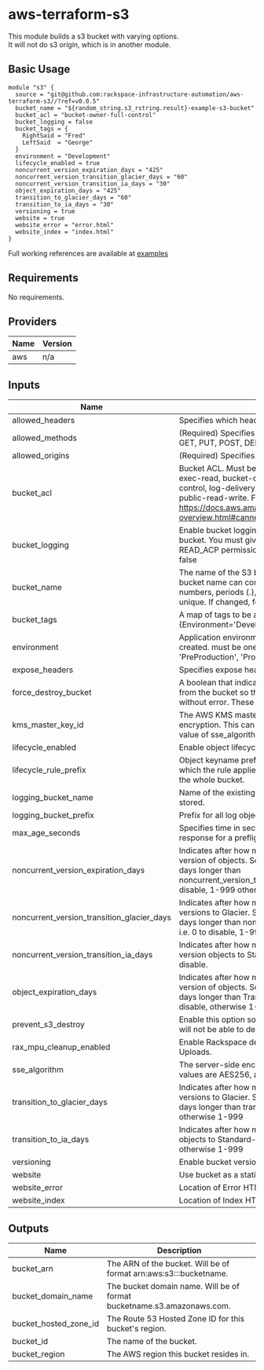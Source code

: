 # aws-terraform-s3

This module builds a s3 bucket with varying options.  
It will not do s3 origin, which is in another module.

## Basic Usage

```
module "s3" {
  source = "git@github.com:rackspace-infrastructure-automation/aws-terraform-s3//?ref=v0.0.5"
  bucket_name = "${random_string.s3_rstring.result}-example-s3-bucket"
  bucket_acl = "bucket-owner-full-control"
  bucket_logging = false
  bucket_tags = {
    RightSaid = "Fred"
    LeftSaid  = "George"
  }
  environment = "Development"
  lifecycle_enabled = true
  noncurrent_version_expiration_days = "425"
  noncurrent_version_transition_glacier_days = "60"
  noncurrent_version_transition_ia_days = "30"
  object_expiration_days = "425"
  transition_to_glacier_days = "60"
  transition_to_ia_days = "30"
  versioning = true
  website = true
  website_error = "error.html"
  website_index = "index.html"
}
```

Full working references are available at [examples](examples)

## Requirements

No requirements.

## Providers

| Name | Version |
|------|---------|
| aws | n/a |

## Inputs

| Name | Description | Type | Default | Required |
|------|-------------|------|---------|:--------:|
| allowed\_headers | Specifies which headers are allowed. | `list` | `[]` | no |
| allowed\_methods | (Required) Specifies which methods are allowed. Can be GET, PUT, POST, DELETE or HEAD. | `list` | `[]` | no |
| allowed\_origins | (Required) Specifies which origins are allowed. | `list` | `[]` | no |
| bucket\_acl | Bucket ACL. Must be either authenticated-read, aws-exec-read, bucket-owner-read, bucket-owner-full-control, log-delivery-write, private, public-read or public-read-write. For more details https://docs.aws.amazon.com/AmazonS3/latest/dev/acl-overview.html#canned-acl | `string` | `"bucket-owner-full-control"` | no |
| bucket\_logging | Enable bucket logging. Will store logs in another existing bucket. You must give the log-delivery group WRITE and READ\_ACP permissions to the target bucket. i.e. true \| false | `string` | `false` | no |
| bucket\_name | The name of the S3 bucket for the access logs. The bucket name can contain only lowercase letters, numbers, periods (.), and dashes (-). Must be globally unique. If changed, forces a new resource. | `string` | n/a | yes |
| bucket\_tags | A map of tags to be applied to the Bucket. i.e {Environment='Development'} | `map` | `{}` | no |
| environment | Application environment for which this network is being created. must be one of ['Development', 'Integration', 'PreProduction', 'Production', 'QA', 'Staging', 'Test'] | `string` | `"Development"` | no |
| expose\_headers | Specifies expose header in the response. | `list` | `[]` | no |
| force\_destroy\_bucket | A boolean that indicates all objects should be deleted from the bucket so that the bucket can be destroyed without error. These objects are not recoverable. | `string` | `false` | no |
| kms\_master\_key\_id | The AWS KMS master key ID used for the SSE-KMS encryption. This can only be used when you set the value of sse\_algorithm as aws:kms. | `string` | `""` | no |
| lifecycle\_enabled | Enable object lifecycle management. i.e. true \| false | `string` | `false` | no |
| lifecycle\_rule\_prefix | Object keyname prefix identifying one or more objects to which the rule applies. Set as an empty string to target the whole bucket. | `string` | `""` | no |
| logging\_bucket\_name | Name of the existing bucket where the logs will be stored. | `string` | `""` | no |
| logging\_bucket\_prefix | Prefix for all log object keys. i.e. logs/ | `string` | `""` | no |
| max\_age\_seconds | Specifies time in seconds that browser can cache the response for a preflight request. | `string` | `"600"` | no |
| noncurrent\_version\_expiration\_days | Indicates after how many days we are deleting previous version of objects.  Set to 0 to disable or at least 365 days longer than noncurrent\_version\_transition\_glacier\_days. i.e. 0 to disable, 1-999 otherwise | `string` | `0` | no |
| noncurrent\_version\_transition\_glacier\_days | Indicates after how many days we are moving previous versions to Glacier.  Should be 0 to disable or at least 30 days longer than noncurrent\_version\_transition\_ia\_days. i.e. 0 to disable, 1-999 otherwise | `string` | `0` | no |
| noncurrent\_version\_transition\_ia\_days | Indicates after how many days we are moving previous version objects to Standard-IA storage. Set to 0 to disable. | `string` | `0` | no |
| object\_expiration\_days | Indicates after how many days we are deleting current version of objects. Set to 0 to disable or at least 365 days longer than TransitionInDaysGlacier. i.e. 0 to disable, otherwise 1-999 | `string` | `0` | no |
| prevent\_s3\_destroy | Enable this option so that terraform destroy command will not be able to destroy the S3 buckets | `bool` | `true` | no |
| rax\_mpu\_cleanup\_enabled | Enable Rackspace default values for cleanup of Multipart Uploads. | `string` | `true` | no |
| sse\_algorithm | The server-side encryption algorithm to use. Valid values are AES256, aws:kms, and none | `string` | `"AES256"` | no |
| transition\_to\_glacier\_days | Indicates after how many days we are moving current versions to Glacier.  Should be 0 to disable or at least 30 days longer than transition\_to\_ia\_days. i.e. 0 to disable, otherwise 1-999 | `string` | `0` | no |
| transition\_to\_ia\_days | Indicates after how many days we are moving current objects to Standard-IA storage. i.e. 0 to disable, otherwise 1-999 | `string` | `0` | no |
| versioning | Enable bucket versioning. i.e. true \| false | `string` | `false` | no |
| website | Use bucket as a static website. i.e. true \| false | `string` | `false` | no |
| website\_error | Location of Error HTML file. i.e. error.html | `string` | `"error.html"` | no |
| website\_index | Location of Index HTML file. i.e index.html | `string` | `"index.html"` | no |

## Outputs

| Name | Description |
|------|-------------|
| bucket\_arn | The ARN of the bucket. Will be of format arn:aws:s3:::bucketname. |
| bucket\_domain\_name | The bucket domain name. Will be of format bucketname.s3.amazonaws.com. |
| bucket\_hosted\_zone\_id | The Route 53 Hosted Zone ID for this bucket's region. |
| bucket\_id | The name of the bucket. |
| bucket\_region | The AWS region this bucket resides in. |

